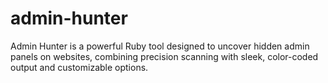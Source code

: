 # admin-hunter
Admin Hunter is a powerful Ruby tool designed to uncover hidden admin panels on websites, combining precision scanning with sleek, color-coded output and customizable options.
